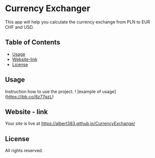 # Currency Exchanger

This app will help you calculate the currency exchange from PLN to EUR CHF and USD.

## Table of Contents

- [Usage](#usage)
- [Website-link](#website)
- [License](#license)

## Usage
Instruction how to use the project.
! [example of usage] (https://ibb.co/8z77qzL)

## Website - link

Your site is live at https://albert383.github.io/CurrencyExchange/

## License

All rights reserved.

